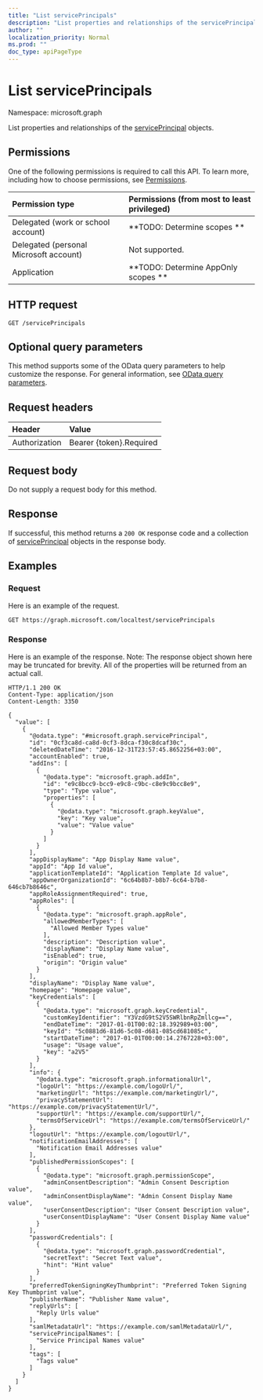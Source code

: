 ```yaml
---
title: "List servicePrincipals"
description: "List properties and relationships of the servicePrincipal objects."
author: ""
localization_priority: Normal
ms.prod: ""
doc_type: apiPageType
---
```


# List servicePrincipals

Namespace: microsoft.graph

List properties and relationships of the [servicePrincipal](../resources/serviceprincipal.md) objects.

## Permissions
One of the following permissions is required to call this API. To learn more, including how to choose permissions, see [Permissions](/concepts/permissions-reference.md).

|Permission type|Permissions (from most to least privileged)|
|:---|:---|
|Delegated (work or school account)|**TODO: Determine scopes **|
|Delegated (personal Microsoft account)|Not supported.|
|Application|**TODO: Determine AppOnly scopes **|

## HTTP request
<!-- {
  "blockType": "ignored"
}
-->
``` http
GET /servicePrincipals
```

## Optional query parameters
This method supports some of the OData query parameters to help customize the response. For general information, see [OData query parameters](/graph/query-parameters).

## Request headers
|Header|Value|
|:---|:---|
|Authorization|Bearer {token}.Required|

## Request body
Do not supply a request body for this method.

## Response
If successful, this method returns a `200 OK` response code and a collection of [servicePrincipal](../resources/serviceprincipal.md) objects in the response body.

## Examples

### Request
Here is an example of the request.
<!-- {
  "blockType": "request",
  "name": "get_serviceprincipal"
}
-->
``` http
GET https://graph.microsoft.com/localtest/servicePrincipals
```

### Response
Here is an example of the response. Note: The response object shown here may be truncated for brevity. All of the properties will be returned from an actual call.
<!-- {
  "blockType": "response",
  "truncated": true,
  "@odata.type": "collection(microsoft.graph.serviceprincipal)"
}
-->
``` http
HTTP/1.1 200 OK
Content-Type: application/json
Content-Length: 3350

{
  "value": [
    {
      "@odata.type": "#microsoft.graph.servicePrincipal",
      "id": "0cf3ca8d-ca8d-0cf3-8dca-f30c8dcaf30c",
      "deletedDateTime": "2016-12-31T23:57:45.8652256+03:00",
      "accountEnabled": true,
      "addIns": [
        {
          "@odata.type": "microsoft.graph.addIn",
          "id": "e9c8bcc9-bcc9-e9c8-c9bc-c8e9c9bcc8e9",
          "type": "Type value",
          "properties": [
            {
              "@odata.type": "microsoft.graph.keyValue",
              "key": "Key value",
              "value": "Value value"
            }
          ]
        }
      ],
      "appDisplayName": "App Display Name value",
      "appId": "App Id value",
      "applicationTemplateId": "Application Template Id value",
      "appOwnerOrganizationId": "6c64b8b7-b8b7-6c64-b7b8-646cb7b8646c",
      "appRoleAssignmentRequired": true,
      "appRoles": [
        {
          "@odata.type": "microsoft.graph.appRole",
          "allowedMemberTypes": [
            "Allowed Member Types value"
          ],
          "description": "Description value",
          "displayName": "Display Name value",
          "isEnabled": true,
          "origin": "Origin value"
        }
      ],
      "displayName": "Display Name value",
      "homepage": "Homepage value",
      "keyCredentials": [
        {
          "@odata.type": "microsoft.graph.keyCredential",
          "customKeyIdentifier": "Y3VzdG9tS2V5SWRlbnRpZmllcg==",
          "endDateTime": "2017-01-01T00:02:18.392989+03:00",
          "keyId": "5c0881d6-81d6-5c08-d681-085cd681085c",
          "startDateTime": "2017-01-01T00:00:14.2767228+03:00",
          "usage": "Usage value",
          "key": "a2V5"
        }
      ],
      "info": {
        "@odata.type": "microsoft.graph.informationalUrl",
        "logoUrl": "https://example.com/logoUrl/",
        "marketingUrl": "https://example.com/marketingUrl/",
        "privacyStatementUrl": "https://example.com/privacyStatementUrl/",
        "supportUrl": "https://example.com/supportUrl/",
        "termsOfServiceUrl": "https://example.com/termsOfServiceUrl/"
      },
      "logoutUrl": "https://example.com/logoutUrl/",
      "notificationEmailAddresses": [
        "Notification Email Addresses value"
      ],
      "publishedPermissionScopes": [
        {
          "@odata.type": "microsoft.graph.permissionScope",
          "adminConsentDescription": "Admin Consent Description value",
          "adminConsentDisplayName": "Admin Consent Display Name value",
          "userConsentDescription": "User Consent Description value",
          "userConsentDisplayName": "User Consent Display Name value"
        }
      ],
      "passwordCredentials": [
        {
          "@odata.type": "microsoft.graph.passwordCredential",
          "secretText": "Secret Text value",
          "hint": "Hint value"
        }
      ],
      "preferredTokenSigningKeyThumbprint": "Preferred Token Signing Key Thumbprint value",
      "publisherName": "Publisher Name value",
      "replyUrls": [
        "Reply Urls value"
      ],
      "samlMetadataUrl": "https://example.com/samlMetadataUrl/",
      "servicePrincipalNames": [
        "Service Principal Names value"
      ],
      "tags": [
        "Tags value"
      ]
    }
  ]
}
```

